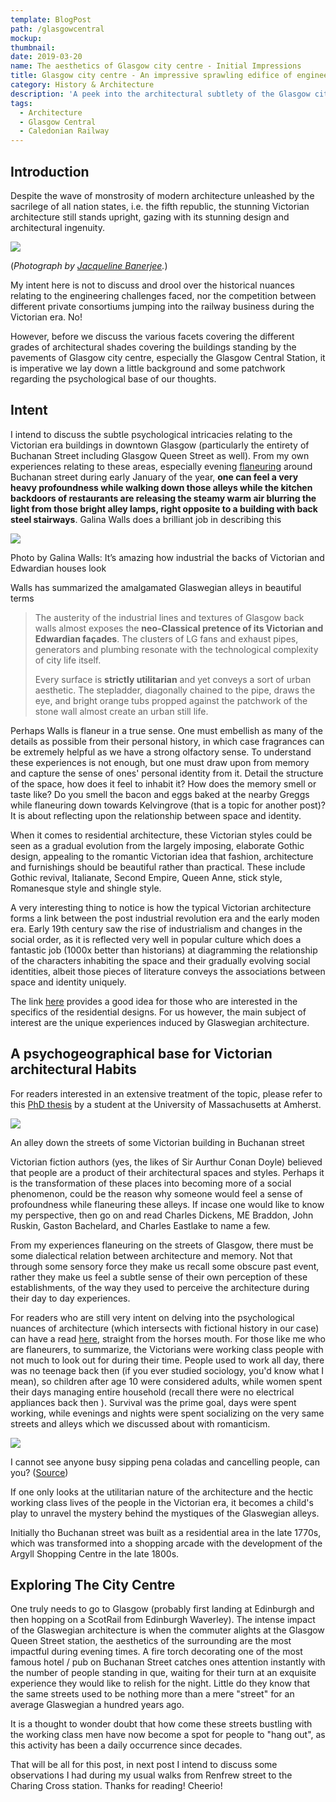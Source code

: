 ```yaml
---
template: BlogPost
path: /glasgowcentral
mockup: 
thumbnail:
date: 2019-03-20
name: The aesthetics of Glasgow city centre - Initial Impressions
title: Glasgow city centre - An impressive sprawling edifice of engineering
category: History & Architecture
description: 'A peek into the architectural subtlety of the Glasgow city centre.'
tags:
  - Architecture 
  - Glasgow Central
  - Caledonian Railway
---
```


## Introduction

Despite the wave of monstrosity of modern architecture unleashed by the sacrilege of all nation states, i.e. the fifth republic, the stunning Victorian architecture still stands upright, gazing with its stunning design and architectural ingenuity.

![](https://victorianweb.org/technology/railways/156d.jpg)

(*Photograph by [Jacqueline Banerjee](https://victorianweb.org/misc/banerjee.html).*)

My intent here is not to discuss and drool over the historical nuances relating to the engineering challenges faced, nor the competition between different private consortiums jumping into the railway business during the Victorian era. No! 

However, before we discuss the various facets covering the different grades of architectural shades covering the buildings standing by the pavements of Glasgow city centre, especially the Glasgow Central Station, it is imperative we lay down a little background and some patchwork regarding the psychological base of our thoughts. 

## Intent

I intend to discuss the subtle psychological intricacies relating to the Victorian era buildings in downtown Glasgow (particularly the entirety of Buchanan Street including Glasgow Queen Street as well). From my own experiences relating to these areas, especially evening [flaneuring](https://www.amazon.com/Art-Flaneuring-Wander-Intention-Discover/dp/1982133511) around Buchanan street during early January of the year, **one can feel a very heavy profoundness while walking down those alleys while the kitchen backdoors of restaurants are releasing the steamy warm air blurring the light from those bright alley lamps, right opposite to a building with back steel stairways**. Galina Walls does a brilliant job in describing this 

![](https://galinawallsphotography.co.uk/wp-content/uploads/2015/10/wpid11099-Glasgow-street-photography-2015-10-08-7.jpg)

Photo by Galina Walls: It’s amazing how industrial the backs of Victorian and Edwardian houses look

Walls has summarized the amalgamated Glaswegian alleys  in beautiful terms 

> The austerity of the industrial lines and textures of Glasgow back walls almost exposes the **neo-Classical pretence of its Victorian and Edwardian façades**. The clusters of LG fans and exhaust pipes, generators and plumbing resonate with the technological complexity of city life itself.
>
> Every surface is **strictly utilitarian** and yet conveys a sort of urban aesthetic. The stepladder, diagonally chained to the pipe, draws the eye, and bright orange tubs propped against the patchwork of the stone wall almost create an urban still life.

Perhaps Walls is flaneur in a true sense. One must embellish as many of the details as possible from their personal history, in which case fragrances can be extremely helpful as we have a strong olfactory sense. To understand these experiences is not enough, but one must draw upon from memory and capture the sense of ones' personal identity from it. Detail the structure of the space, how does it feel to inhabit it? How does the memory smell or taste like? Do you smell the bacon and eggs baked at the nearby Greggs while flaneuring down towards Kelvingrove (that is a topic for another post)? It is about reflecting upon the relationship between space and identity. 

When it comes to residential architecture, these Victorian styles could be seen as a gradual evolution from the largely imposing, elaborate Gothic design,  appealing to the romantic Victorian idea that fashion, architecture and furnishings should be beautiful rather than practical. These include Gothic revival, Italianate, Second Empire, Queen Anne, stick style, Romanesque style and shingle style.

A very interesting thing to notice is how the typical Victorian architecture forms a link between the post industrial revolution era and the early moden era. Early 19th century saw the rise of industrialism and changes in the social order, as it is reflected very well in popular culture which does a fantastic job (1000x better than historians) at diagramming the relationship of the characters inhabiting the space and their gradually evolving social identities, albeit those pieces of literature conveys the associations between space and identity uniquely. 

The link [here](https://www.dunnedwards.com/colors/specs/posts/victorian-architecture-past-and-present) provides a good idea for those who are interested in the specifics of the residential designs. For us however, the main subject of interest are the unique experiences induced by Glaswegian architecture.

## A psychogeographical base for Victorian architectural Habits

For readers interested in an extensive treatment of the topic, please refer to this [PhD thesis](https://scholarworks.umass.edu/cgi/viewcontent.cgi?article=2127&context=dissertations_2) by a student at the University of Massachusetts at Amherst.

![](https://upload.wikimedia.org/wikipedia/commons/5/50/The_Lighthouse%2C_Glasgow_%2816785420583%29.jpg)

An alley down the streets of some Victorian building in Buchanan street

Victorian fiction authors (yes, the likes of Sir Aurthur Conan Doyle) believed that people are a product of their architectural spaces and styles. Perhaps it is the transformation of these places into becoming more of a social phenomenon, could be the reason why someone would feel a sense of profoundness while flaneuring these alleys. If incase one would like to know my perspective, then go on and read Charles Dickens, ME Braddon, John Ruskin, Gaston Bachelard, and Charles Eastlake to name a few.

From my experiences flaneuring on the streets of Glasgow, there must be some dialectical relation between architecture and memory. Not that through some sensory force they make us recall some obscure past event, rather they make us feel a subtle sense of their own perception of these establishments, of the way they used to perceive the architecture during their day to day experiences.

For readers who are still very intent on delving into the psychological nuances of architecture (which intersects with fictional history in our case) can have a read [here](https://medium.com/@wagihfyoussef/architecture-space-place-and-memory-b739b3aefe6e), straight from the horses mouth. For those like me who are flaneurers, to summarize, the Victorians were working class people with not much to look out for during their time. People used to work all day, there was no teenage back then (if you ever studied sociology, you'd know what I mean), so children after age 10 were considered adults, while women spent their days managing entire household (recall there were no electrical appliances back then ). Survival was the prime goal, days were spent working, while evenings and nights were spent socializing on the very same streets and alleys which we discussed about with romanticism.

![](https://i.guim.co.uk/img/media/76da8c18e6d7159973a7076426c327e1dc1abfba/0_0_2000_1500/master/2000.jpg?width=1920&quality=85&auto=format&fit=max&s=2022fae0d2a005a0f913f948fb6d240f)

I cannot see anyone busy sipping pena coladas and cancelling people, can you? ([Source](https://www.theguardian.com/cities/gallery/2017/jun/02/urchins-alleyways-glimpse-19th-century-glasgow-industry-in-pictures))

If one only looks at the utilitarian nature of the architecture and the hectic working class lives of the people in the Victorian era, it becomes a child's play to unravel the mystery behind the mystiques of the Glaswegian alleys. 

Initially tho Buchanan street was built as a residential area in the late 1770s, which was transformed into a shopping arcade with the development of the Argyll Shopping Centre in the late 1800s. 

## Exploring The City Centre 

One truly needs to go to Glasgow (probably first landing at Edinburgh and then hopping on a ScotRail from Edinburgh Waverley). The intense impact of the Glaswegian architecture is when the commuter alights at the Glasgow Queen Street station, the aesthetics of the surrounding are the most impactful during evening times. A fire torch decorating one of the most famous hotel / pub on Buchanan Street catches ones attention instantly with the number of people standing in que, waiting for their turn at an exquisite experience they would like to relish for the night. Little do they know that the same streets used to be nothing more than a mere "street" for an average Glaswegian a hundred years ago.

It is a thought to wonder doubt that how come these streets bustling with the working class men have now become a spot for people to "hang out", as this activity has been a daily occurrence since decades. 

That will be all for this post, in next post I intend to discuss some observations I had during my usual walks from Renfrew street to the Charing Cross station. Thanks for reading! Cheerio!
